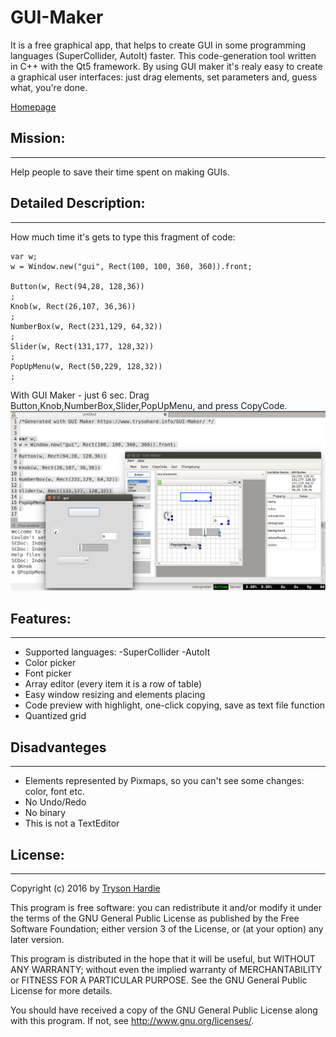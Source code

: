# GUI-Maker

It is a free graphical app, that helps to create GUI in some programming languages (SuperCollider, AutoIt) faster. This code-generation tool written in C++ with the Qt5 framework.
By using GUI maker it's realy easy to create a graphical user interfaces: just drag elements, set parameters and, guess what, you're done.

[Homepage](https://www.trysohard.info/GUI-Maker/)<br>

## Mission:
***
Help people to save their time spent on making GUIs.


## Detailed Description:
***

How much time it's gets to type this fragment of code:

```SuperCollider
var w;
w = Window.new("gui", Rect(100, 100, 360, 360)).front;

Button(w, Rect(94,28, 128,36))
;
Knob(w, Rect(26,107, 36,36))
;
NumberBox(w, Rect(231,129, 64,32))
;
Slider(w, Rect(131,177, 128,32))
;
PopUpMenu(w, Rect(50,229, 128,32))
;
```

With GUI Maker - just 6 sec. Drag  Button,Knob,NumberBox,Slider,PopUpMenu, and press CopyCode.
![GUI_Maker Screenshot](src/data/screenshots/GUI_Maker_screenshot.png?raw=true)

## Features:
***

* Supported languages:
	-SuperCollider
	-AutoIt
* Color picker
* Font picker
* Array editor (every item it is a row of table)
* Easy window resizing and elements placing
* Code preview with highlight, one-click copying, save as text file function
* Quantized grid


## Disadvanteges
***
* Elements represented by Pixmaps, so you can't see some changes: color, font etc.
* No Undo/Redo
* No binary
* This is not a TextEditor


## License:
***
Copyright (c) 2016 by [Tryson Hardie](https://www.trysohard.info/)<br>

This program is free software: you can redistribute it and/or modify
it under the terms of the GNU General Public License as published by
the Free Software Foundation; either version 3 of the License, or
(at your option) any later version.

This program is distributed in the hope that it will be useful,
but WITHOUT ANY WARRANTY; without even the implied warranty of
MERCHANTABILITY or FITNESS FOR A PARTICULAR PURPOSE.  See the
GNU General Public License for more details.

You should have received a copy of the GNU General Public License
along with this program.  If not, see <http://www.gnu.org/licenses/>.


